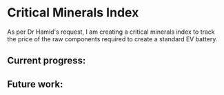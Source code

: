 # Critical Minerals Index

As per Dr Hamid's request, I am creating a critical minerals index to track the price of the raw components required to create a standard EV battery. 

Current progress: 
- 

Future work: 
- 
